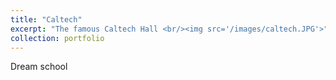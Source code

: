 ```yaml
---
title: "Caltech"
excerpt: "The famous Caltech Hall <br/><img src='/images/caltech.JPG'>"
collection: portfolio
---
```


Dream school
